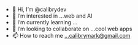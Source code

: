 - 👋 Hi, I’m @calibrydev
- 👀 I’m interested in ...web and AI
- 🌱 I’m currently learning ...
- 💞️ I’m looking to collaborate on ...cool web apps
- 📫 How to reach me ...calibrymark@gmail.com


<!---
calibrydev/calibrydev is a ✨ special ✨ repository because its `README.md` (this file) appears on your GitHub profile.
You can click the Preview link to take a look at your changes.
--->
